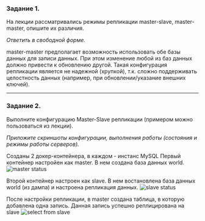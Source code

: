 ### Задание 1.

На лекции рассматривались режимы репликации master-slave, master-master, опишите их различия.

*Ответить в свободной форме.*

master-master предполагает возможность использовать обе базы данных для записи данных. 
При этом изменение любой из баз данных должно привести к обновлению другой.
Такая конфигурация репликации является не надежной (хрупкой), т.к. сложно поддерживать целостность данных (например, при обновлении/указание внешних ключей).

---

### Задание 2.

Выполните конфигурацию Master-Slave репликации (примером можно пользоваться из лекции).

*Приложите скриншоты конфигурации, выполнения работы (состояния и режимы работы серверов).*

Созданы 2 докер-контейнера, в каждом - инстанс MySQL
Первый контейнер настройен как master. В нем создана база данных world.
![master status](https://github.com/bogdanovap/SQLDB-1/blob/master/04/images/show_master_status.PNG)

Второй контейнер настроен как slave. В нем востановлена база данных world (из дампа) и настроена репликация данных.
![slave status](https://github.com/bogdanovap/SQLDB-1/blob/master/04/images/show%20slave%20status.PNG)

После настройки репликации, в master создана таблица, в которую добавлена одна запись. 
Данная запись успешно реплицирована на slave
![select from slave](https://github.com/bogdanovap/SQLDB-1/blob/master/04/images/slave%20db%20select%20example.PNG)
